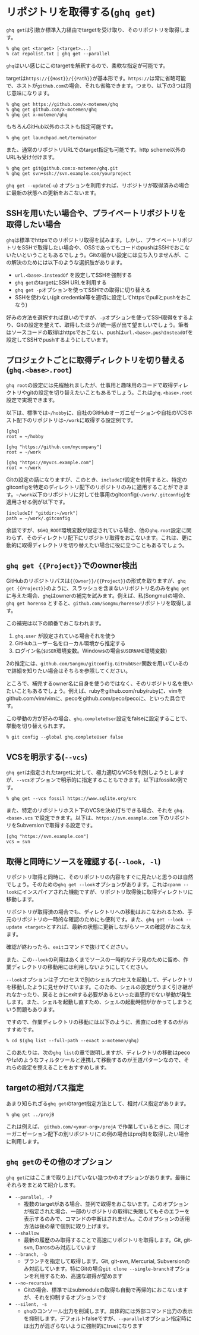 # リポジトリを取得する(`ghq get`)

`ghq get`は引数か標準入力経由でtargetを受け取り、そのリポジトリを取得します。

```console
% ghq get <target> [<target>...]
% cat repolist.txt | ghq get --parallel
```

`ghq`はいい感じにこのtargetを解釈するので、柔軟な指定が可能です。

targetは`https://{{Host}}/{{Path}}`が基本形です。`https://`は常に省略可能で、ホストが`github.com`の場合、それも省略できます。つまり、以下の3つは同じ意味になります。

```console
% ghq get https://github.com/x-motemen/ghq
% ghq get github.com/x-motemen/ghq
% ghq get x-motemen/ghq
```

もちろんGitHub以外のホストも指定可能です。

```console
% ghq get launchpad.net/terminator
```

また、通常のリポジトリURLでのtarget指定も可能です。http scheme以外のURLも受け付けます。

```console
% ghq get git@github.com:x-motemen/ghq.git
% ghq get svn+ssh://svn.example.com/yourproject
```

`ghq get --update`(`-u`) オプションを利用すれば、リポジトリが取得済みの場合に最新の状態への更新をおこないます。

## SSHを用いたい場合や、プライベートリポジトリを取得したい場合

`ghq`は標準でhttpsでのリポジトリ取得を試みます。しかし、プライベートリポジトリをSSHで取得したい場合や、OSSであってもコードのpushはSSHでおこないたいということもあるでしょう。Gitの細かい設定には立ち入りませんが、この解決のためには以下のような選択肢があります。

- `url.<base>.insteadOf` を設定してSSHを強制する
- `ghq get`のtargetにSSH URLを利用する
- `ghq get -p`オプションを使ってSSHでの取得に切り替える
- SSHを使わない(git credential等を適切に設定してhttpsでpullとpushをおこなう)

好みの方法を選択すれば良いのですが、`-p`オプションを使ってSSH取得をするより、Gitの設定を整えて、取得したほうが統一感が出て望ましいでしょう。筆者はソースコードの取得はhttpsでおこない、pushは`url.<base>.pushInsteadOf`を設定してSSHでpushするようにしています。

## プロジェクトごとに取得ディレクトリを切り替える(`ghq.<base>.root`)

`ghq root`の設定には先程触れましたが、仕事用と趣味用のコードで取得ディレクトリやgitの設定を切り替えたいこともあるでしょう。これは`ghq.<base>.root`設定で実現できます。

以下は、標準では`~/hobby`に、自社のGitHubオーガニゼーションや自社のVCSホスト配下のリポジトリは`~/work`に取得する設定例です。

```gitconfig
[ghq]
root = ~/hobby

[ghq "https://github.com/mycompany"]
root = ~/work

[ghq "https://myvcs.example.com"]
root = ~/work
```

Gitの設定の話になりますが、このとき、`includeIf`設定を併用すると、特定のgitconfigを特定のディレクトリ配下のリポジトリのみに適用することができます。`~/work`以下のリポジトリに対して仕事用のgitconfig(`~/work/.gitconfig`)を適用させる例が以下です。

```gitconfig
[includeIf "gitdir:~/work"]
path = ~/work/.gitconfig
```

余談ですが、`$GHQ_ROOT`環境変数が設定されている場合、他の`ghq.root`設定に関わらず、そのディレクトリ配下にリポジトリ取得をおこないます。これは、更に動的に取得ディレクトリを切り替えたい場合に役に立つこともあるでしょう。

## `ghq get {{Project}}`でのowner検出

GitHubのリポジトリパスは`{{Owner}}/{{Project}}`の形式を取りますが、`ghq get {{Project}}`のように、スラッシュを含まないリポジトリ名のみを`ghq get`に与えた場合、`ghq`はownerの補完を試みます。例えば、私(Songmu)の場合、 `ghq get horenso` とすると、`github.com/Songmu/horenso`リポジトリを取得します。

この補完は以下の順番でおこなわれます。

1. `ghq.user` が設定されている場合それを使う
2. GitHubユーザー名をローカル環境から推定する
3. ログイン名(`$USER`環境変数。Windowsの場合`$USERNAME`環境変数)

2の推定には、`github.com/Songmu/gitconfig.GitHubUser`関数を用いているので詳細を知りたい場合はそちらを参照してください。

ところで、補完するowner名に自身を使うのではなく、そのリポジトリ名を使いたいこともあるでしょう。例えば、rubyをgithub.com/ruby/rubyに、vimをgithub.com/vim/vimに、pecoをgithub.com/peco/pecoに、といった具合です。

この挙動の方が好みの場合、`ghq.completeUser`設定をfalseに設定することで、挙動を切り替えられます。

```console
% git config --global ghq.completeUser false
```

## VCSを明示する(`--vcs`)

`ghq get`は指定されたtargetに対して、極力適切なVCSを判別しようとしますが、`--vcs`オプションで明示的に指定することもできます。以下はfossilの例です。

```console
% ghq get --vcs fossil https://www.sqlite.org/src
```

また、特定のリポジトリホスト下のVCSを決め打ちできる場合、それを `ghq.<base>.vcs` で設定できます。以下は、`https://svn.example.com` 下のリポジトリをSubversionで取得する設定です。

```gitconfig
[ghq "https://svn.example.com"]
vcs = svn
```

## 取得と同時にソースを確認する(`--look, -l`)

リポジトリ取得と同時に、そのリポジトリの内容をすぐに見たいと思うのは自然でしょう。そのための`ghq get --look`オプションがあります。これは`cpanm --look`にインスパイアされた機能ですが、リポジトリ取得後に取得ディレクトリに移動します。

リポジトリが取得済の場合でも、ディレクトリへの移動はおこなわれるため、手元のリポジトリの一時的な確認のためにも便利です。また、`ghq get --look --update <target>`とすれば、最新の状態に更新しながらソースの確認がおこなえます。

確認が終わったら、`exit`コマンドで抜けてください。

また、この`--look`の利用はあくまでソースの一時的なチラ見のために留め、作業ディレクトリの移動用には利用しないようにしてください。

`--look`オプションは子プロセスで別のシェルプロセスを起動して、ディレクトリを移動したように見せかけています。このため、シェルの設定がうまく引き継がれなかったり、戻るときにexitする必要があるといった直感的でない挙動が発生します。また、シェルを起動し直すため、シェルの起動時間がかかってしまうという問題もあります。

ですので、作業ディレクトリの移動には以下のように、素直にcdをするのがおすすめです。

```console
% cd $(ghq list --full-path --exact x-motemen/ghq)
```

このあたりは、次の`ghq list`の章で説明しますが、ディレクトリの移動はpecoやfzfのようなフィルタツールと連携して移動するのが王道パターンなので、それらの設定を整えることをおすすめします。

## targetの相対パス指定

あまり知られざる`ghq get`のtarget指定方法として、相対パス指定があります。

```console
% ghq get ../projB
```

これは例えば、 `github.com/<your-org>/projA` で作業しているときに、同じオーガニゼーション配下の別リポジトリ(この例の場合はprojB)を取得したい場合に利用します。

## `ghq get`のその他のオプション

`ghq get`にはここまで取り上げていない幾つかのオプションがあります。最後にそれらをまとめて紹介します。

- `--parallel, -P`
    - 複数のtargetがある場合、並列で取得をおこないます。このオプションが指定された場合、一部のリポジトリの取得に失敗してもそのエラーを表示するのみで、コマンドの中断はされません。このオプションの活用方法は後の章で個別に取り上げます。
- `--shallow`
    - 最新の履歴のみ取得することで高速にリポジトリを取得します。Git, git-svn, Darcsのみ対応しています
- `--branch, -b`
    - ブランチを指定して取得します。Git, git-svn, Mercurial, Subversionのみ対応しています。特にGitの場合`git clone --single-branch`オプションを利用するため、高速な取得が望めます
- `--no-recursive`
    - Gitの場合、標準ではsubmoduleの取得も自動で再帰的におこないますが、それを抑制するオプションです
- `--silent, -s`
    - `ghq`のコンソール出力を削減します。具体的には外部コマンド出力の表示を抑制します。デフォルトfalseですが、`--parallel`オプション指定時には出力が混ざらないように強制的にtrueになります

